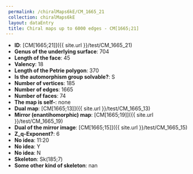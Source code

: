 ```yaml
--- 
 permalink: /chiralMaps6kE/CM_1665_21 
 collection: chiralMaps6kE
 layout: dataEntry
 title: Chiral maps up to 6000 edges - CM[1665;21]
---
```


- **ID**: [CM[1665;21]]({{ site.url }}/test/CM_1665_21)
- **Genus of the underlying surface**: 704
- **Length of the face**: 45
- **Valency**: 18
- **Length of the Petrie polygon**: 370
- **Is the automorphism group solvable?**: S
- **Number of vertices**: 185
- **Number of edges**: 1665
- **Number of faces**: 74
- **The map is self-**: none
- **Dual map**: [CM[1665;13]]({{ site.url }}/test/CM_1665_13)
- **Mirror (enantihomorphic) map**: [CM[1665;19]]({{ site.url }}/test/CM_1665_19)
- **Dual of the mirror image**: [CM[1665;15]]({{ site.url }}/test/CM_1665_15)
- **Z_q-Exponent?**: 6
- **No idea**:  11:20
- **No idea**: Y
- **No idea**: N
- **Skeleton**: Sk(185;7)
- **Some other kind of skeleton**: nan
